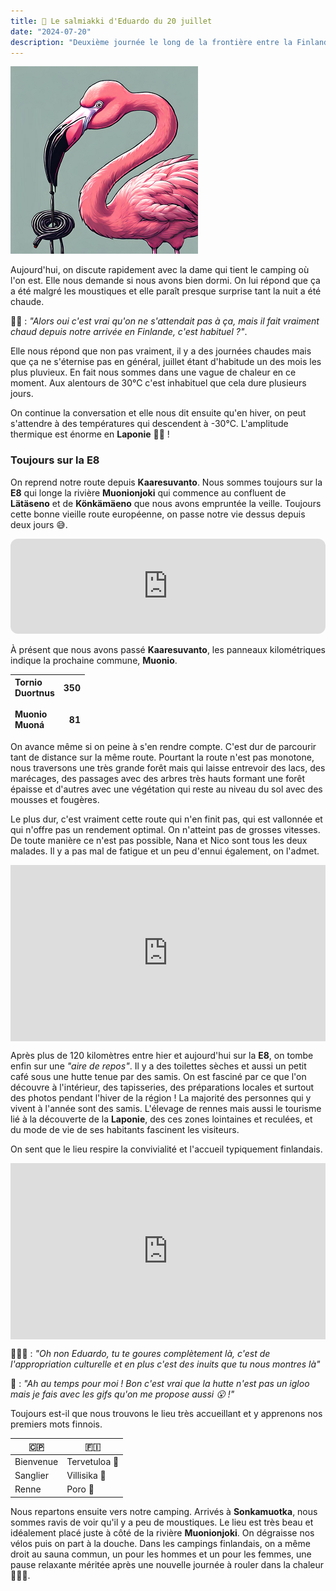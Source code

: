 ```yaml
---
title: 🍬 Le salmiakki d'Eduardo du 20 juillet
date: "2024-07-20"
description: "Deuxième journée le long de la frontière entre la Finlande et la Suède !"
---
```


![Salmiakki d'Eduardo](../salmiakki_eduardo.png)

Aujourd'hui, on discute rapidement avec la dame qui tient le camping où l'on est. Elle nous demande si nous avons bien dormi. On lui répond que ça a été malgré les moustiques et elle paraît presque surprise tant la nuit a été chaude.

👨🏼 : *"Alors oui c'est vrai qu'on ne s'attendait pas à ça, mais il fait vraiment chaud depuis notre arrivée en Finlande, c'est habituel ?"*.

Elle nous répond que non pas vraiment, il y a des journées chaudes mais que ça ne s'éternise pas en général, juillet étant d'habitude un des mois les plus pluvieux. En fait nous sommes dans une vague de chaleur en ce moment. Aux alentours de 30°C c'est inhabituel que cela dure plusieurs jours.

On continue la conversation et elle nous dit ensuite qu'en hiver, on peut s'attendre à des températures qui descendent à -30°C. L'amplitude thermique est énorme en **Laponie** 🥶🥵 !  

### Toujours sur la E8

On reprend notre route depuis **Kaaresuvanto**. Nous sommes toujours sur la **E8** qui longe la rivière **Muonionjoki** qui commence au confluent de **Lätäseno** et de **Könkämäeno** que nous avons empruntée la veille. Toujours cette bonne vieille route européenne, on passe notre vie dessus depuis deux jours 😅.

<iframe style="border-radius:12px" src="https://open.spotify.com/embed/track/7jIFGkTBIK1UwWaEXMW2Nh?utm_source=generator" width="100%" height="152" frameBorder="0" allow="autoplay; clipboard-write; encrypted-media; picture-in-picture" loading="lazy"></iframe>

À présent que nous avons passé **Kaaresuvanto**, les panneaux kilométriques indique la prochaine commune, **Muonio**.

|  Tornio<br>Duortnus<br><br>Muonio <br>Muoná  | 350<br><br><br>81 |
|:----|---:|

On avance même si on peine à s'en rendre compte. C'est dur de parcourir tant de distance sur la même route. Pourtant la route n'est pas monotone, nous traversons une très grande forêt mais qui laisse entrevoir des lacs, des marécages, des passages avec des arbres très hauts formant une forêt épaisse et d'autres avec une végétation qui reste au niveau du sol avec des mousses et fougères. 

Le plus dur, c'est vraiment cette route qui n'en finit pas, qui est vallonnée et qui n'offre pas un rendement optimal. On n'atteint pas de grosses vitesses. De toute manière ce n'est pas possible, Nana et Nico sont tous les deux malades. Il y a pas mal de fatigue et un peu d'ennui également, on l'admet.

<div style="width: 100%; height: 0; position: relative; padding-bottom: 56%;"><iframe src="https://giphy.com/embed/RKS1pHGiUUZ2g" style="top: 0; left: 0; width: 100%; height: 100%; position: absolute; border: 0;" allowfullscreen scrolling="no" allow="encrypted-media;" class="giphy-embed"></iframe></div>  


Après plus de 120 kilomètres entre hier et aujourd'hui sur la **E8**, on tombe enfin sur une *"aire de repos"*. Il y a des toilettes sèches et aussi un petit café sous une hutte tenue par des samis. On est fasciné par ce que l'on découvre à l'intérieur, des tapisseries, des préparations locales et surtout des photos pendant l'hiver de la région ! La majorité des personnes qui y vivent à l'année sont des samis. L'élevage de rennes mais aussi le tourisme lié à la découverte de la **Laponie**, des ces zones lointaines et reculées, et du mode de vie de ses habitants fascinent les visiteurs.

On sent que le lieu respire la convivialité et l'accueil typiquement finlandais.

<div style="width: 100%; height: 0; position: relative; padding-bottom: 56%;"><iframe src="https://giphy.com/embed/kGScT2XJPxCyikr5QN" style="top: 0; left: 0; width: 100%; height: 100%; position: absolute; border: 0;" allowfullscreen scrolling="no" allow="encrypted-media;" class="giphy-embed"></iframe></div>  

🤦🏼‍♀️ : *"Oh non Eduardo, tu te goures complètement là, c'est de l'appropriation culturelle et en plus c'est des inuits que tu nous montres là"*

🦩 : *"Ah au temps pour moi ! Bon c'est vrai que la hutte n'est pas un igloo mais je fais avec les gifs qu'on me propose aussi 😮 !"*

Toujours est-il que nous trouvons le lieu très accueillant et y apprenons nos premiers mots finnois.

| 🇨🇵   |  🇫🇮  |
|----|----|
| Bienvenue   | Tervetuloa 🤗  |
| Sanglier   | Villisika 🐗   |
| Renne  | Poro 🦌   |

Nous repartons ensuite vers notre camping. Arrivés à **Sonkamuotka**, nous sommes ravis de voir qu'il y a peu de moustiques. Le lieu est très beau et idéalement placé juste à côté de la rivière **Muonionjoki**. 
On dégraisse nos vélos puis on part à la douche. Dans les campings finlandais, on a même droit au sauna commun, un pour les hommes et un pour les femmes, une pause relaxante méritée après une nouvelle journée à rouler dans la chaleur 🧖🏼‍♂️.